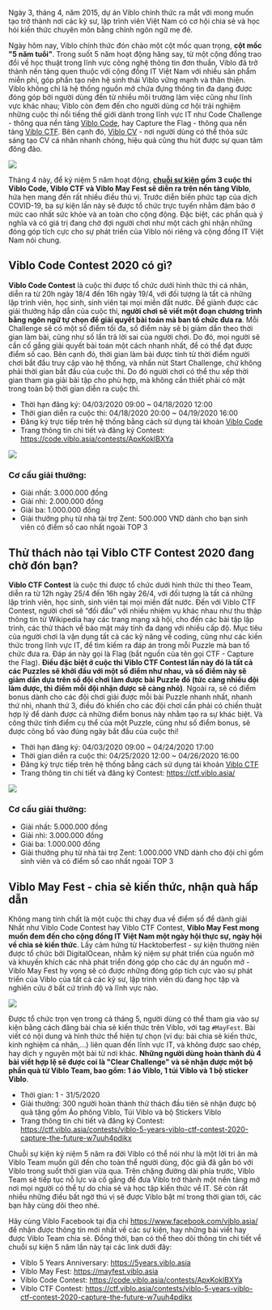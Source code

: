 Ngày 3, tháng 4, năm 2015, dự án Viblo chính thức ra mắt với mong muốn tạo trở thành nơi các kỹ sư, lập trình viên Việt Nam có cơ hội chia sẻ và học hỏi kiến thức chuyên môn bằng chính ngôn ngữ mẹ đẻ. 

Ngày hôm nay, Viblo chính thức đón chào một cột mốc quan trọng, **cột mốc "5 năm tuổi"**. Trong suốt 5 năm hoạt động hăng say, từ một cộng đồng trao đổi về học thuật trong lĩnh vực công nghệ thông tin đơn thuần, Viblo đã trở thành nền tảng quen thuộc với cộng đồng IT Việt Nam với nhiều sản phẩm miễn phí, góp phần tạo nên hệ sinh thái Viblo vững mạnh và thân thiện. Viblo không chỉ là hệ thống nguồn mở chứa đựng thông tin đa dạng được đóng góp bởi người dùng đến từ nhiều môi trường làm việc cũng như lĩnh vực khác nhau; Viblo còn đem đến cho người dùng cơ hội trải nghiệm những cuộc thi nổi tiếng thế giới dành trong lĩnh vực IT như Code Challenge - thông qua nền tảng [Viblo Code](https://code.viblo.asia), hay Capture the Flag - thông qua nền tảng [Viblo CTF](https://ctf.viblo.asia). Bên cạnh đó, [Viblo CV](https://cv.viblo.asia) - nơi người dùng có thể thỏa sức sáng tạo CV cá nhân nhanh chóng, hiệu quả cũng thu hút được sự quan tâm đông đảo.

![](https://images.viblo.asia/full/d1059f3e-e4a4-4cf1-bb5d-bc654a6a340b.jpg)

Tháng 4 này, để kỷ niệm 5 năm hoạt động, **[chuỗi sự kiện](https://5years.viblo.asia) gồm 3 cuộc thi Viblo Code, Viblo CTF và Viblo May Fest sẽ diễn ra trên nền tảng Viblo**, hứa hẹn mang đến rất nhiều điều thú vị. Trước diễn biến phức tạp của dịch COVID-19, ba sự kiện lần này sẽ được tổ chức trực tuyến nhằm đảm bảo ở mức cao nhất sức khỏe và an toàn cho cộng động. Đặc biệt, các phần quà ý nghĩa và có giá trị đang chờ đợi người chơi như một cách ghi nhận những đóng góp tích cực cho sự phát triển của Viblo nói riêng và cộng đồng IT Việt Nam nói chung. 

## Viblo Code Contest 2020 có gì? 

**Viblo Code Contest** là cuộc thi được tổ chức dưới hình thức thi cá nhân, diễn ra từ 20h ngày 18/4 đến 16h ngày 19/4, với đối tượng là tất cả những lập trình viên, học sinh, sinh viên tại mọi miền đất nước. Để giành được các giải thưởng hấp dẫn của cuộc thi, **người chơi sẽ viết một đoạn chương trình bằng ngôn ngữ tự chọn để giải quyết bài toán mà ban tổ chức đưa ra**. Mỗi Challenge sẽ có một số điểm tối đa, số điểm này sẽ bị giảm dần theo thời gian làm bài, cũng như số lần trả lời sai của người chơi. Do đó, mọi người sẽ cần cố gắng giải quyết bài toán một cách nhanh nhất, để có thể đạt được điểm số cao. Bên cạnh đó, thời gian làm bài được tính từ thời điểm người chơi bắt đầu truy cập vào hệ thống, và nhấn nút Start Challenge, chứ không phải thời gian bắt đầu của cuộc thi. Do đó người chơi có thể thu xếp thời gian tham gia giải bài tập cho phù hợp, mà không cần thiết phải có mặt trong toàn bộ thời gian diễn ra cuộc thi.

- Thời hạn đăng ký:  04/03/2020 09:00 ~  04/18/2020 12:00
- Thời gian diễn ra cuộc thi:  04/18/2020 20:00 ~  04/19/2020 16:00
- Đăng ký trực tiếp trên hệ thống bằng cách sử dụng tài khoản [Viblo Code](https://code.viblo.asia)
- Trang thông tin chi tiết và đăng ký Contest: https://code.viblo.asia/contests/ApxKoklBXYa

![](https://images.viblo.asia/full/ebb36b23-5a1b-4b18-8a60-9c484eb8bdad.jpg)

### Cơ cấu giải thưởng:
- Giải nhất: 3.000.000 đồng
- Giải nhì: 2.000.000 đồng
- Giải ba: 1.000.000 đồng
- Giải thưởng phụ từ nhà tài trợ Zent: 500.000 VND dành cho bạn sinh viên có điểm số cao nhất ngoài TOP 3

## Thử thách nào tại Viblo CTF Contest 2020 đang chờ đón bạn?
**Viblo CTF Contest** là cuộc thi được tổ chức dưới hình thức thi theo Team, diễn ra từ 12h ngày 25/4 đến 16h ngày 26/4, với đối tượng là tất cả những lập trình viên, học sinh, sinh viên tại mọi miền đất nước. Đến với Viblo CTF Contest, người chơi sẽ “đối đầu” với nhiều nhiệm vụ khác nhau như thu thập thông tin từ Wikipedia hay các trang mạng xã hội, cho đến các bài tập lập trình, các thử thách về bảo mật máy tính đa dạng với nhiều cấp độ. Mục tiêu của người chơi là vận dụng tất cả các kỹ năng về coding, cũng như các kiến thức trong lĩnh vực IT, để tìm kiếm ra đáp án trong mỗi Puzzle mà ban tổ chức đưa ra. Đáp án này gọi là Flag (bắt nguồn của tên gọi CTF - Capture the Flag). **Điều đặc biệt ở cuộc thi Viblo CTF Contest lần này đó là tất cả các Puzzles sẽ khởi đầu với một số điểm như nhau, và số điểm này sẽ giảm dần dựa trên số đội chơi làm được bài Puzzle đó (tức càng nhiều đội làm được, thì điểm mỗi đội nhận được sẽ càng nhỏ)**. Ngoài ra, sẽ có điểm bonus dành cho các đội chơi giải được mỗi bài Puzzle nhanh nhất, nhanh thứ nhì, nhanh thứ 3, điều đó khiến cho các đội chơi cần phải có chiến thuật hợp lý để dành được cả những điểm bonus này nhằm tạo ra sự khác biệt.  Và công thức tính điểm cụ thể của một Puzzle, cũng như số điểm bonus, sẽ được công bố vào đúng ngày bắt đầu của cuộc thi!

- Thời hạn đăng ký:  04/03/2020 09:00 ~  04/24/2020 17:00
- Thời gian diễn ra cuộc thi:  04/25/2020 12:00 ~  04/26/2020 16:00
- Đăng ký trực tiếp trên hệ thống bằng cách sử dụng tài khoản [Viblo CTF](https://ctf.viblo.asia)
- Trang thông tin chi tiết và đăng ký Contest: https://ctf.viblo.asia/

![](https://images.viblo.asia/full/0905fec0-ec5c-4743-8eb1-95ed36245973.jpg)

### Cơ cấu giải thưởng:
- Giải nhất: 5.000.000 đồng
- Giải nhì: 3.000.000 đồng
- Giải ba: 1.000.000 đồng
- Giải thưởng phụ từ nhà tài trợ Zent: 1.000.000 VND dành cho đội chỉ gồm sinh viên và có điểm số cao nhất ngoài TOP 3

## Viblo May Fest - chia sẻ kiến thức, nhận quà hấp dẫn
Không mang tính chất là một cuộc thi chạy đua về điểm số để dành giải Nhất như Viblo Code Contest hay Viblo CTF Contest, **Viblo May Fest mong muốn đem đến cho cộng đồng IT Việt Nam một ngày hội thực sự, ngày hội về chia sẻ kiến thức**. Lấy cảm hứng từ Hacktoberfest - sự kiện thường niên được tổ chức bởi DigitalOcean, nhằm kỷ niệm sự phát triển của nguồn mở và khuyến khích các nhà phát triển đóng góp cho các dự án nguồn mở - Viblo May Fest hy vọng sẽ có được những đóng góp tích cực vào sự phát triển của Viblo của tất cả các kỹ sư, lập trình viên dù đang học tập và nghiên cứu ở bất cứ trình độ và lĩnh vực nào.

![](https://images.viblo.asia/full/d38124e0-5115-45a7-9bdc-c08a0a28c04e.jpg)

Được tổ chức trọn vẹn trong cả tháng 5, người dùng có thể tham gia vào sự kiện bằng cách đăng bài chia sẻ kiến thức trên Viblo, với tag `#MayFest`. Bài viết có nội dung  và hình thức thể hiện tự chọn (ví dụ: bài chia sẻ kiến thức, kinh nghiệm cá nhân,...) liên quan đến lĩnh vực IT, và không được sao chép, hay dịch y nguyên một bài từ nơi khác. **Những người dùng hoàn thành đủ 4 bài viết hợp lệ sẽ được coi là "Clear Challenge" và sẽ nhận được một bộ phần quà từ Viblo Team, bao gồm: 1 áo Viblo, 1 túi Viblo và 1 bộ sticker Viblo**.

- Thời gian: 1 - 31/5/2020
- Giải thưởng: 300 người hoàn thành thử thách đầu tiên sẽ nhận được bộ quà tặng gồm Áo phông Viblo, Túi Viblo và bộ Stickers Viblo
- Trang thông tin chi tiết và đăng ký Contest: https://ctf.viblo.asia/contests/viblo-5-years-viblo-ctf-contest-2020-capture-the-future-w7uuh4pdikx

Chuỗi sự kiện kỷ niệm 5 năm ra đời Viblo có thể nói như là một lời tri ân mà Viblo Team muốn gửi đến cho toàn thể người dùng, độc giả đã gắn bó với Viblo trong suốt thời gian vừa qua. Trên chặng đường dài phía trước, Viblo Team sẽ tiếp tục nỗ lực và cố gắng để đưa Viblo trở thành một nền tảng mở nơi mọi người có thể tự do chia sẻ và học tập kiến thức về IT. Sẽ còn rất nhiều những điều bất ngờ thú vị sẽ được Viblo bật mí trong thời gian tới, các bạn hãy cùng dõi theo nhé.

Hãy cùng Viblo Facebook tại địa chỉ https://www.facebook.com/viblo.asia/ để nhận được thông tin mới nhất về các sự kiện, hay những bài viết hay được Viblo Team chia sẻ. Đồng thời, bạn có thể theo dõi thông tin chi tiết về chuỗi sự kiện 5 năm lần này tại các link dưới đây:

- Viblo 5 Years Anniversary: https://5years.viblo.asia
- Viblo May Fest: https://mayfest.viblo.asia
- Viblo Code Contest: https://code.viblo.asia/contests/ApxKoklBXYa
- Viblo CTF Contest: https://ctf.viblo.asia/contests/viblo-5-years-viblo-ctf-contest-2020-capture-the-future-w7uuh4pdikx